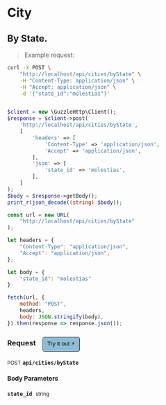 # City


## By State.




> Example request:

```bash
curl -X POST \
    "http://localhost/api/cities/byState" \
    -H "Content-Type: application/json" \
    -H "Accept: application/json" \
    -d '{"state_id":"molestias"}'

```

```php

$client = new \GuzzleHttp\Client();
$response = $client->post(
    'http://localhost/api/cities/byState',
    [
        'headers' => [
            'Content-Type' => 'application/json',
            'Accept' => 'application/json',
        ],
        'json' => [
            'state_id' => 'molestias',
        ],
    ]
);
$body = $response->getBody();
print_r(json_decode((string) $body));
```

```javascript
const url = new URL(
    "http://localhost/api/cities/byState"
);

let headers = {
    "Content-Type": "application/json",
    "Accept": "application/json",
};

let body = {
    "state_id": "molestias"
}

fetch(url, {
    method: "POST",
    headers,
    body: JSON.stringify(body),
}).then(response => response.json());
```


<div id="execution-results-POSTapi-cities-byState" hidden>
    <blockquote>Received response<span id="execution-response-status-POSTapi-cities-byState"></span>:</blockquote>
    <pre class="json"><code id="execution-response-content-POSTapi-cities-byState"></code></pre>
</div>
<div id="execution-error-POSTapi-cities-byState" hidden>
    <blockquote>Request failed with error:</blockquote>
    <pre><code id="execution-error-message-POSTapi-cities-byState"></code></pre>
</div>
<form id="form-POSTapi-cities-byState" data-method="POST" data-path="api/cities/byState" data-authed="0" data-hasfiles="0" data-headers='{"Content-Type":"application\/json","Accept":"application\/json"}' onsubmit="event.preventDefault(); executeTryOut('POSTapi-cities-byState', this);">
<h3>
    Request&nbsp;&nbsp;&nbsp;
        <button type="button" style="background-color: #8fbcd4; padding: 5px 10px; border-radius: 5px; border-width: thin;" id="btn-tryout-POSTapi-cities-byState" onclick="tryItOut('POSTapi-cities-byState');">Try it out ⚡</button>
    <button type="button" style="background-color: #c97a7e; padding: 5px 10px; border-radius: 5px; border-width: thin;" id="btn-canceltryout-POSTapi-cities-byState" onclick="cancelTryOut('POSTapi-cities-byState');" hidden>Cancel</button>&nbsp;&nbsp;
    <button type="submit" style="background-color: #6ac174; padding: 5px 10px; border-radius: 5px; border-width: thin;" id="btn-executetryout-POSTapi-cities-byState" hidden>Send Request 💥</button>
    </h3>
<p>
<small class="badge badge-black">POST</small>
 <b><code>api/cities/byState</code></b>
</p>
<h4 class="fancy-heading-panel"><b>Body Parameters</b></h4>
<p>
<b><code>state_id</code></b>&nbsp;&nbsp;<small>string</small>  &nbsp;
<input type="text" name="state_id" data-endpoint="POSTapi-cities-byState" data-component="body" required  hidden>
<br>
</p>

</form>



